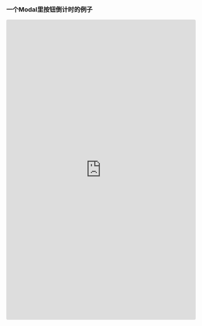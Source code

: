 ### 一个Modal里按钮倒计时的例子

<iframe src="https://codesandbox.io/embed/muddy-worker-s1vozt?fontsize=14&hidenavigation=1&theme=dark"
     style="width:100%; height:800px; border:0; border-radius: 4px; overflow:hidden;"
     title="arco-modal"
     allow="accelerometer; ambient-light-sensor; camera; encrypted-media; geolocation; gyroscope; hid; microphone; midi; payment; usb; vr; xr-spatial-tracking"
     sandbox="allow-forms allow-modals allow-popups allow-presentation allow-same-origin allow-scripts"
   ></iframe>